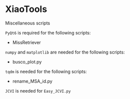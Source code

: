 # XiaoTools
Miscellaneous scripts

`PyQt6` is required for the following scripts:
 - MissRetriever

`numpy` and `matplotlib` are needed for the following scripts:
 - busco_plot.py

`tqdm` is needed for the following scripts:
- rename_MSA_id.py

`JCVI` is needed for `Easy_JCVI.py`
